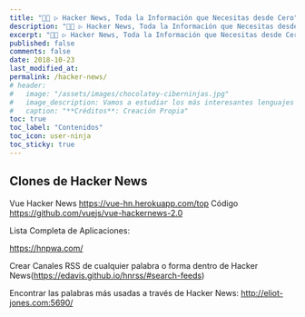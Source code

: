 ```yaml
---
title: "👨‍💻 ▷ Hacker News, Toda la Información que Necesitas desde Cero"
description: "👨‍💻 ▷ Hacker News, Toda la Información que Necesitas desde Cero."
excerpt: "👨‍💻 ▷ Hacker News, Toda la Información que Necesitas desde Cero."
published: false
comments: false
date: 2018-10-23
last_modified_at: 
permalink: /hacker-news/
# header:
#   image: "/assets/images/chocolatey-ciberninjas.jpg"
#   image_description: Vamos a estudiar los más interesantes lenguajes de programación y frameworks de 2019
#   caption: "**Créditos**: Creación Propia"
toc: true
toc_label: "Contenidos"
toc_icon: user-ninja
toc_sticky: true
---
```


## Clones de Hacker News

Vue Hacker News https://vue-hn.herokuapp.com/top Código https://github.com/vuejs/vue-hackernews-2.0

Lista Completa de Aplicaciones:

https://hnpwa.com/

Crear Canales RSS de cualquier palabra o forma dentro de Hacker News(https://edavis.github.io/hnrss/#search-feeds)

Encontrar las palabras más usadas a través de Hacker News: http://eliot-jones.com:5690/
